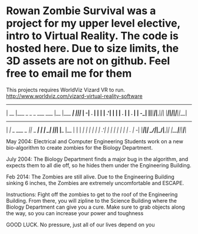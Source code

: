 ﻿# Rowan Zombie Survival was a project for my upper level elective, intro to Virtual Reality. The code is hosted here. Due to size limits, the 3D assets are not on github. Feel free to email me for them
 This projects requires WorldViz Vizard VR to run. http://www.worldviz.com/vizard-virtual-reality-software
 
_____                      _____           _   _
| __  |___ _ _ _ ___ ___   |__   |___ _____| |_|_|___
|    -| . | | | | .'|   |  |   __| . |     | . | | -_|
|__|__|___|_____|__,|_|_|  |_____|___|_|_|_|___|_|___|


 _____             _         _    _____     _   _
|   __|_ _ ___ _ _|_|_ _ ___| |  |   __|_ _|_|_| |___
|__   | | |  _| | | | | | .'| |  |  |  | | | | . | -_|
|_____|___|_|  \_/|_|\_/|__,|_|  |_____|___|_|___|___|



May  2004: Electrical and Computer Engineering Students work on a new
           bio-algorithm to create zombies for the Biology Department.

July 2004: The Biology Department finds a major bug in the algorithm, and
           expects them to all die off, so he hides them under the Engineering
           Building.

Feb  2014: The Zombies are still alive. Due to the Engineering Building sinking
           6 inches, the Zombies are extremely uncomfortable and ESCAPE.


Instructions: Fight off the zombies to get to the roof of the Engineering
              Building. From there, you will zipline to the Science Building
              where the Biology Department can give you a cure.
              Make sure to grab objects along the way, so you can increase your
              power and toughness

GOOD LUCK. No pressure, just all of our lives depend on you
